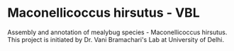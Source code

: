 # Maconellicoccus hirsutus - VBL
Assembly and annotation of mealybug species - Maconellicoccus hirsutus. This project is initiated by Dr. Vani Bramachari's Lab at University of Delhi.

